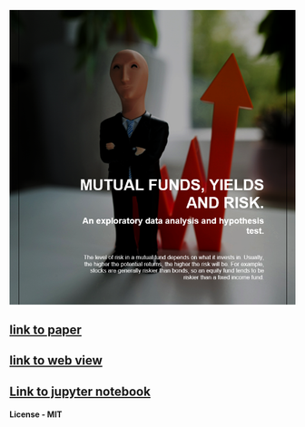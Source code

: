 ![](./title.png)

## [link to paper]()
## [link to web view](https://anaganisk.github.io/mutual_funds/)
## [Link to jupyter notebook](./mutual_funds.ipynb)

#### License - MIT